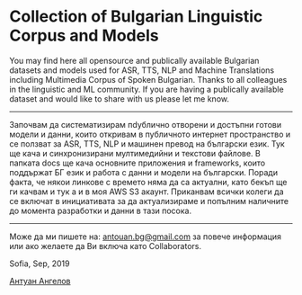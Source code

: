 # Collection of Bulgarian Linguistic Corpus and Models
You may find here all opensource and publically available Bulgarian datasets and models used for ASR, TTS, NLP and Machine Translations including Multimedia Corpus of Spoken Bulgarian. 
Thanks to all colleagues in the linguistic and ML community. 
If you are having a publically available dataset and would like to share with us please let me know. 
__________________________
Започвам да систематизирам пdублично отворени и достъпни готови модели и данни, които откривам в публичното интернет пространство и се ползват за ASR, TTS, NLP и машинен превод на български език. Тук ще кача и синхронизирани мултимедийни и текстови файлове. В папката docs ще кача основните приложения и frameworks, които поддържат БГ език и работа с данни и модели на български. 
Поради факта, че някои линкове с времето няма да са актуални, като бекъп ще ги качвам и тук а и в моя AWS S3 акаунт.
Приканвам всички колеги да се включат в инициативата за да актуализираме и попълним наличните до момента разработки и данни в тази посока.
________
Може да ми пишете на: antouan.bg@gmail.com за повече информация или ако желаете да Ви включа като Collaborators.

Sofia, Sep, 2019

[Антуан Ангелов](https://www.linkedin.com/in/antouan/)
